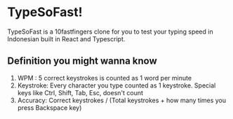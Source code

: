 # TypeSoFast!

TypeSoFast is a 10fastfingers clone for you to test your typing speed in Indonesian built in React and Typescript.

## Definition you might wanna know

1. WPM : 5 correct keystrokes is counted as 1 word per minute
2. Keystroke: Every character you type counted as 1 keystroke. Special keys like Ctrl, Shift, Tab, Esc, doesn't count
3. Accuracy: Correct keystrokes / (Total keystrokes + how many times you press Backspace key)


